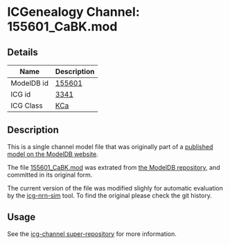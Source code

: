 # ICGenealogy Channel: 155601\_CaBK.mod

## Details

Name | Description
---- | -----------
ModelDB id | [155601](http://senselab.med.yale.edu/ModelDB/ShowModel.cshtml?model=155601)
ICG id | [3341](http://icg.neurotheory.ox.ac.uk/channels/5/3341)
ICG Class | [KCa](http://icg.neurotheory.ox.ac.uk/channels/5)

## Description

This is a single channel model file that was originally part of a [published model on the ModelDB website](http://senselab.med.yale.edu/ModelDB/ShowModel.cshtml?model=155601).


The file [155601\_CaBK.mod](155601_CaBK.mod) was extrated from [the ModelDB repository](http://senselab.med.yale.edu/ModelDB/ShowModel.cshtml?model=155601), and committed in its original form.

The current version of the file was modified slighly for automatic evaluation by the [icg-nrn-sim](https://github.com/icgenealogy/icg-nrn-sim) tool. To find the original please check the git history.


## Usage

See the [icg-channel super-repository](https://github.com/icgenealogy/icg-channels) for more information.
